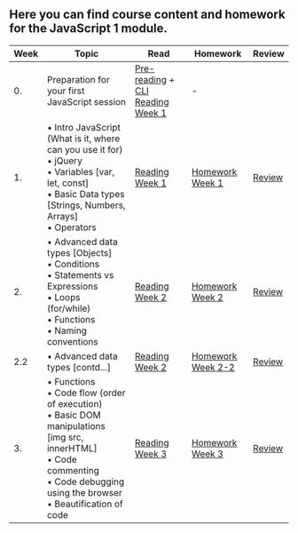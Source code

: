 ## Here you can find course content and homework for the JavaScript 1 module.

| Week | Topic | Read | Homework | Review |
| ---- | --------------------------------------------------------------------------------------------------------------------------------------------------------------------------------------------- | -------------------------------------------------------------------------------------------------------------------- | --------------------------------------- | ------------------------------------------------------------------------ |
| 0.   | Preparation for your first JavaScript session                                                                                                                                                 | [Pre-reading](/Week0) + [CLI Reading Week 1](https://github.com/HackYourFuture-CPH/CommandLine/blob/master/Lecture-1.md) | -                                       |
| 1.   | • Intro JavaScript (What is it, where can you use it for)<br>• jQuery<br>• Variables [var, let, const]<br>• Basic Data types [Strings, Numbers, Arrays]<br>• Operators                        | [Reading Week 1](/Week1/README.md)                                                                                   | [Homework Week 1](/Week1/MAKEME.md)     | [Review](/Week1/REVIEW.md)                                               |
| 2.   | • Advanced data types [Objects] <br>• Conditions <br>• Statements vs Expressions<br> • Loops (for/while)<br>• Functions <br>• Naming conventions                                              | [Reading Week 2](/Week2/README.md)                                                                                   | [Homework Week 2](/Week2/MAKEME.md)     | [Review](/Week2/REVIEW.md)                                               |
| 2.2  | • Advanced data types [contd...]                                                                                                                                                              | [Reading Week 2](/Week2-2/reading.md)                                                                                | [Homework Week 2-2](/Week2-2/MAKEME.md) | [Review](https://gist.github.com/zkwsk/c8962010556e0cafd641357a7dd0cf56) |
| 3.   | • Functions <br>• Code flow (order of execution) <br>• Basic DOM manipulations [img src, innerHTML] <br>• Code commenting <br>• Code debugging using the browser <br>• Beautification of code | [Reading Week 3](/Week3/reading.md)                                                                                  | [Homework Week 3](/Week3/homework.md)   | [Review](/Week3/review.md)    